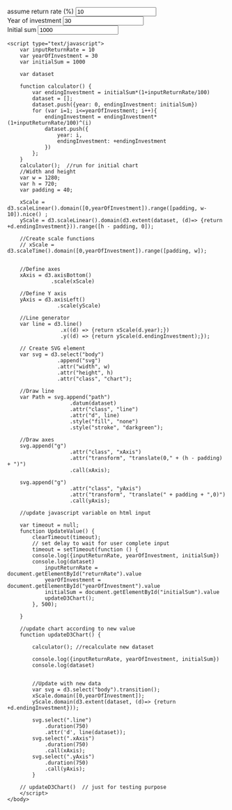 <style>
.chart {
    display: block;
    margin-left: auto;
    margin-right: auto;
}
</style>
<html lang="en">
<head>
        <meta charset="utf-8">
        <title>Power of compounded interest, the world 8th wonder!</title>
        <script type="text/javascript" src="https://d3js.org/d3.v5.min.js"></script>
        <style type="text/css">
		</style>
</head>
 <body>
	<div class = "dataInput">
		<label>assume return rate (%)</label> <input id="returnRate" type="text	" name="returnRate" onkeyup="UpdateValue()" value ="10"><br>
		<label>Year of investment</label> <input id="yearOfInvestment" type="text" name="yearOfInvestment" onkeyup="UpdateValue()" value = "30"><br>
		<label>Initial sum</label> 
		<input id="initialSum" type="text" name="initialSum" onkeyup="UpdateValue()" value ="1000"><br>
	</div>

	<script type="text/javascript">
		var inputReturnRate = 10
		var yearOfInvestment = 30
		var initialSum = 1000

		var dataset

		function calculator() {   
			var endingInvestment = initialSum*(1+inputReturnRate/100) 
			dataset = [];
			dataset.push({year: 0, endingInvestment: initialSum})
			for (var i=1; i<=yearOfInvestment; i++){
				endingInvestment = endingInvestment*(1+inputReturnRate/100)^(i)
				dataset.push({
					year: i,
					endingInvestment: +endingInvestment
				})
			};
		}
		calculator();  //run for initial chart
		//Width and height
		var w = 1280;
		var h = 720;
		var padding = 40;
		
		xScale = d3.scaleLinear().domain([0,yearOfInvestment]).range([padding, w-10]).nice() ;
		yScale = d3.scaleLinear().domain(d3.extent(dataset, (d)=> {return +d.endingInvestment})).range([h - padding, 0]);
	
		//Create scale functions
		// xScale = d3.scaleTime().domain([0,yearOfInvestment]).range([padding, w]);

						
		//Define axes
		xAxis = d3.axisBottom()
				  .scale(xScale)

		//Define Y axis
		yAxis = d3.axisLeft()
					.scale(yScale)
		
		//Line generator
		var line = d3.line()
					 .x((d) => {return xScale(d.year);})
					 .y((d) => {return yScale(d.endingInvestment);});

		// Create SVG element
		var svg = d3.select("body")
					.append("svg")
					.attr("width", w)
					.attr("height", h)
					.attr("class", "chart");
					
		//Draw line
		var Path = svg.append("path")
						.datum(dataset)
						.attr("class", "line")
						.attr("d", line)
						.style("fill", "none")
						.style("stroke", "darkgreen");

		//Draw axes
		svg.append("g")
						.attr("class", "xAxis")
						.attr("transform", "translate(0," + (h - padding) + ")")
						.call(xAxis);
			
		svg.append("g")
						.attr("class", "yAxis")
						.attr("transform", "translate(" + padding + ",0)")
						.call(yAxis);
		
		//update javascript variable on html input

		var timeout = null;
		function UpdateValue() {
			clearTimeout(timeout);
			// set delay to wait for user complete input
			timeout = setTimeout(function () {
			console.log({inputReturnRate, yearOfInvestment, initialSum})
			console.log(dataset)
				inputReturnRate = document.getElementById("returnRate").value
				yearOfInvestment = document.getElementById("yearOfInvestment").value
				initialSum = document.getElementById("initialSum").value
				updateD3Chart();
    		}, 500);

		} 
		 
		//update chart according to new value
		function updateD3Chart() {

			calculator(); //recalculate new dataset

			console.log({inputReturnRate, yearOfInvestment, initialSum})
			console.log(dataset)
			
		
			//Update with new data
			var svg = d3.select("body").transition();
			xScale.domain([0,yearOfInvestment]);
			yScale.domain(d3.extent(dataset, (d)=> {return +d.endingInvestment}));

			svg.select(".line")
				.duration(750)
				.attr('d', line(dataset));
			svg.select(".xAxis")
				.duration(750)
				.call(xAxis);
			svg.select(".yAxis")
				.duration(750)
				.call(yAxis);
			}

		// updateD3Chart()  // just for testing purpose
		</script>
	</body>
</html>

